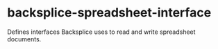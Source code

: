 # backsplice-spreadsheet-interface
Defines interfaces Backsplice uses to read and write spreadsheet documents.
